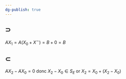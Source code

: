 ```yaml
---
dg-publish: true
---
```


 $\supset$
---

$AX_{1}=A(X_{0}+X^{\sim})=B+0=B$

 $\subset$
---

$AX_{2}-AX_{0}=0$ donc $X_{2}-X_{0}\in S_{E}$ or $X_{2}=X_{0}+(X_{2}-X_{0})$
